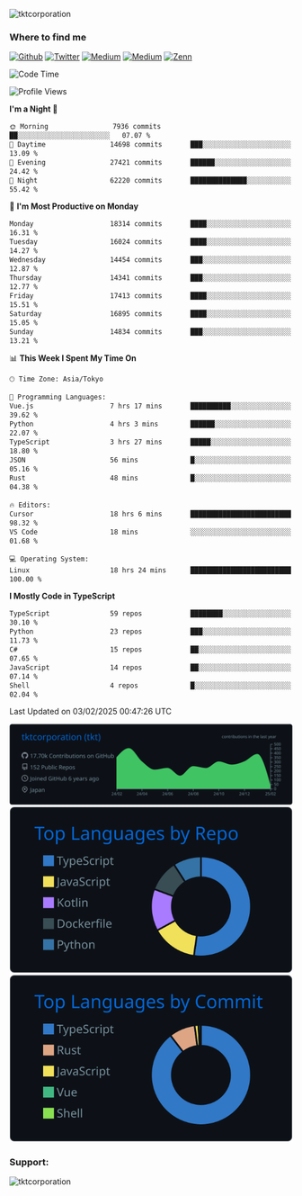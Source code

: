 <p align="left"> <img src="https://komarev.com/ghpvc/?username=tktcorporation&label=Profile%20views&color=0e75b6&style=flat" alt="tktcorporation" /> </p>

<h3>Where to find me</h3>
<p>
<a href="https://github.com/tktcorporation" target="_blank"><img alt="Github" src="https://img.shields.io/badge/GitHub-%2312100E.svg?&style=for-the-badge&logo=Github&logoColor=white" /></a>
<a href="https://twitter.com/tktcorporation" target="_blank"><img alt="Twitter" src="https://img.shields.io/badge/twitter-%231DA1F2.svg?&style=for-the-badge&logo=twitter&logoColor=white" /></a>
<a href="https://www.linkedin.com/in/tktcorporation" target="_blank"><img alt="Medium" src="https://img.shields.io/badge/linkdin-0a66c2.svg?&style=for-the-badge&logo=linkedin&logoColor=white" /></a>
<a href="https://qiita.com/tktcorporation" target="_blank"><img alt="Medium" src="https://img.shields.io/badge/qiita-55C500.svg?&style=for-the-badge&logo=qiita&logoColor=white" /></a>
<a href="https://zenn.dev/tktcorporation" target="_blank"><img alt="Zenn" src="https://img.shields.io/badge/Zenn-3EA8FF.svg?&style=for-the-badge&logo=Zenn&logoColor=white" /></a>
</p>
  
<!--START_SECTION:waka-->
![Code Time](http://img.shields.io/badge/Code%20Time-2%2C095%20hrs%2034%20mins-blue)

![Profile Views](http://img.shields.io/badge/Profile%20Views-0-blue)

**I'm a Night 🦉** 

```text
🌞 Morning                7936 commits        ██░░░░░░░░░░░░░░░░░░░░░░░   07.07 % 
🌆 Daytime                14698 commits       ███░░░░░░░░░░░░░░░░░░░░░░   13.09 % 
🌃 Evening                27421 commits       ██████░░░░░░░░░░░░░░░░░░░   24.42 % 
🌙 Night                  62220 commits       ██████████████░░░░░░░░░░░   55.42 % 
```
📅 **I'm Most Productive on Monday** 

```text
Monday                   18314 commits       ████░░░░░░░░░░░░░░░░░░░░░   16.31 % 
Tuesday                  16024 commits       ████░░░░░░░░░░░░░░░░░░░░░   14.27 % 
Wednesday                14454 commits       ███░░░░░░░░░░░░░░░░░░░░░░   12.87 % 
Thursday                 14341 commits       ███░░░░░░░░░░░░░░░░░░░░░░   12.77 % 
Friday                   17413 commits       ████░░░░░░░░░░░░░░░░░░░░░   15.51 % 
Saturday                 16895 commits       ████░░░░░░░░░░░░░░░░░░░░░   15.05 % 
Sunday                   14834 commits       ███░░░░░░░░░░░░░░░░░░░░░░   13.21 % 
```


📊 **This Week I Spent My Time On** 

```text
🕑︎ Time Zone: Asia/Tokyo

💬 Programming Languages: 
Vue.js                   7 hrs 17 mins       ██████████░░░░░░░░░░░░░░░   39.62 % 
Python                   4 hrs 3 mins        ██████░░░░░░░░░░░░░░░░░░░   22.07 % 
TypeScript               3 hrs 27 mins       █████░░░░░░░░░░░░░░░░░░░░   18.80 % 
JSON                     56 mins             █░░░░░░░░░░░░░░░░░░░░░░░░   05.16 % 
Rust                     48 mins             █░░░░░░░░░░░░░░░░░░░░░░░░   04.38 % 

🔥 Editors: 
Cursor                   18 hrs 6 mins       █████████████████████████   98.32 % 
VS Code                  18 mins             ░░░░░░░░░░░░░░░░░░░░░░░░░   01.68 % 

💻 Operating System: 
Linux                    18 hrs 24 mins      █████████████████████████   100.00 % 
```

**I Mostly Code in TypeScript** 

```text
TypeScript               59 repos            ████████░░░░░░░░░░░░░░░░░   30.10 % 
Python                   23 repos            ███░░░░░░░░░░░░░░░░░░░░░░   11.73 % 
C#                       15 repos            ██░░░░░░░░░░░░░░░░░░░░░░░   07.65 % 
JavaScript               14 repos            ██░░░░░░░░░░░░░░░░░░░░░░░   07.14 % 
Shell                    4 repos             █░░░░░░░░░░░░░░░░░░░░░░░░   02.04 % 
```




 Last Updated on 03/02/2025 00:47:26 UTC
<!--END_SECTION:waka-->

[![](https://raw.githubusercontent.com/tktcorporation/tktcorporation/master/profile-summary-card-output/github_dark/0-profile-details.svg)](https://github.com/vn7n24fzkq/github-profile-summary-cards)
[![](https://raw.githubusercontent.com/tktcorporation/tktcorporation/master/profile-summary-card-output/github_dark/1-repos-per-language.svg)](https://github.com/vn7n24fzkq/github-profile-summary-cards) [![](https://raw.githubusercontent.com/tktcorporation/tktcorporation/master/profile-summary-card-output/github_dark/2-most-commit-language.svg)](https://github.com/vn7n24fzkq/github-profile-summary-cards)

<h3 align="left">Support:</h3>
<p><a href="https://www.buymeacoffee.com/tktcorporation"> <img align="left" src="https://cdn.buymeacoffee.com/buttons/v2/default-yellow.png" height="50" width="210" alt="tktcorporation" /></a></p><br><br>
